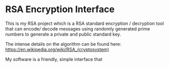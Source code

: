 # RSA Encryption Interface

This is my RSA project which is a RSA standard encryption / decryption tool that can encode/ decode messages using  randomly generated prime numbers to generate a private and public standard key. 


The intense details on the algorithm can be found here: 
https://en.wikipedia.org/wiki/RSA_(cryptosystem)


My software is a friendly, simple interface that 
